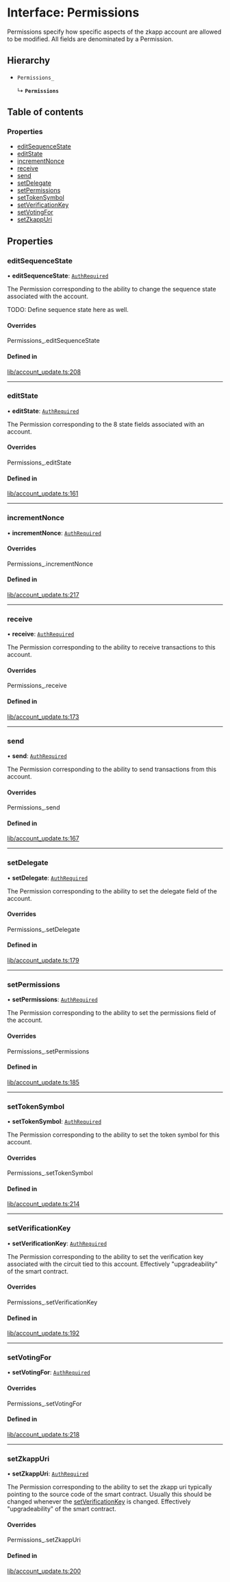 # Interface: Permissions

Permissions specify how specific aspects of the zkapp account are allowed to
be modified. All fields are denominated by a Permission.

## Hierarchy

- `Permissions_`

  ↳ **`Permissions`**

## Table of contents

### Properties

- [editSequenceState](Permissions.md#editsequencestate)
- [editState](Permissions.md#editstate)
- [incrementNonce](Permissions.md#incrementnonce)
- [receive](Permissions.md#receive)
- [send](Permissions.md#send)
- [setDelegate](Permissions.md#setdelegate)
- [setPermissions](Permissions.md#setpermissions)
- [setTokenSymbol](Permissions.md#settokensymbol)
- [setVerificationKey](Permissions.md#setverificationkey)
- [setVotingFor](Permissions.md#setvotingfor)
- [setZkappUri](Permissions.md#setzkappuri)

## Properties

### editSequenceState

• **editSequenceState**: [`AuthRequired`](../modules/Types.md#authrequired-1)

The Permission corresponding to the ability to change the sequence state
associated with the account.

TODO: Define sequence state here as well.

#### Overrides

Permissions\_.editSequenceState

#### Defined in

[lib/account_update.ts:208](https://github.com/o1-labs/snarkyjs/blob/b5e7c38/src/lib/account_update.ts#L208)

___

### editState

• **editState**: [`AuthRequired`](../modules/Types.md#authrequired-1)

The Permission corresponding to the 8 state fields associated with an
account.

#### Overrides

Permissions\_.editState

#### Defined in

[lib/account_update.ts:161](https://github.com/o1-labs/snarkyjs/blob/b5e7c38/src/lib/account_update.ts#L161)

___

### incrementNonce

• **incrementNonce**: [`AuthRequired`](../modules/Types.md#authrequired-1)

#### Overrides

Permissions\_.incrementNonce

#### Defined in

[lib/account_update.ts:217](https://github.com/o1-labs/snarkyjs/blob/b5e7c38/src/lib/account_update.ts#L217)

___

### receive

• **receive**: [`AuthRequired`](../modules/Types.md#authrequired-1)

The Permission corresponding to the ability to receive transactions to this
account.

#### Overrides

Permissions\_.receive

#### Defined in

[lib/account_update.ts:173](https://github.com/o1-labs/snarkyjs/blob/b5e7c38/src/lib/account_update.ts#L173)

___

### send

• **send**: [`AuthRequired`](../modules/Types.md#authrequired-1)

The Permission corresponding to the ability to send transactions from this
account.

#### Overrides

Permissions\_.send

#### Defined in

[lib/account_update.ts:167](https://github.com/o1-labs/snarkyjs/blob/b5e7c38/src/lib/account_update.ts#L167)

___

### setDelegate

• **setDelegate**: [`AuthRequired`](../modules/Types.md#authrequired-1)

The Permission corresponding to the ability to set the delegate field of
the account.

#### Overrides

Permissions\_.setDelegate

#### Defined in

[lib/account_update.ts:179](https://github.com/o1-labs/snarkyjs/blob/b5e7c38/src/lib/account_update.ts#L179)

___

### setPermissions

• **setPermissions**: [`AuthRequired`](../modules/Types.md#authrequired-1)

The Permission corresponding to the ability to set the permissions field of
the account.

#### Overrides

Permissions\_.setPermissions

#### Defined in

[lib/account_update.ts:185](https://github.com/o1-labs/snarkyjs/blob/b5e7c38/src/lib/account_update.ts#L185)

___

### setTokenSymbol

• **setTokenSymbol**: [`AuthRequired`](../modules/Types.md#authrequired-1)

The Permission corresponding to the ability to set the token symbol for
this account.

#### Overrides

Permissions\_.setTokenSymbol

#### Defined in

[lib/account_update.ts:214](https://github.com/o1-labs/snarkyjs/blob/b5e7c38/src/lib/account_update.ts#L214)

___

### setVerificationKey

• **setVerificationKey**: [`AuthRequired`](../modules/Types.md#authrequired-1)

The Permission corresponding to the ability to set the verification key
associated with the circuit tied to this account. Effectively
"upgradeability" of the smart contract.

#### Overrides

Permissions\_.setVerificationKey

#### Defined in

[lib/account_update.ts:192](https://github.com/o1-labs/snarkyjs/blob/b5e7c38/src/lib/account_update.ts#L192)

___

### setVotingFor

• **setVotingFor**: [`AuthRequired`](../modules/Types.md#authrequired-1)

#### Overrides

Permissions\_.setVotingFor

#### Defined in

[lib/account_update.ts:218](https://github.com/o1-labs/snarkyjs/blob/b5e7c38/src/lib/account_update.ts#L218)

___

### setZkappUri

• **setZkappUri**: [`AuthRequired`](../modules/Types.md#authrequired-1)

The Permission corresponding to the ability to set the zkapp uri typically
pointing to the source code of the smart contract. Usually this should be
changed whenever the [setVerificationKey](Permissions.md#setverificationkey) is changed.
Effectively "upgradeability" of the smart contract.

#### Overrides

Permissions\_.setZkappUri

#### Defined in

[lib/account_update.ts:200](https://github.com/o1-labs/snarkyjs/blob/b5e7c38/src/lib/account_update.ts#L200)
